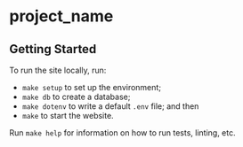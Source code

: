 # project_name

## Getting Started

To run the site locally, run:
 * `make setup` to set up the environment;
 * `make db` to create a database;
 * `make dotenv` to write a default `.env` file; and then
 * `make` to start the website.

Run `make help` for information on how to run tests, linting, etc.
